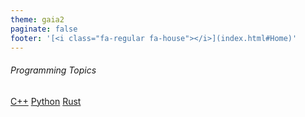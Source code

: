 ```yaml
---
theme: gaia2
paginate: false
footer: '[<i class="fa-regular fa-house"></i>](index.html#Home)'
---
```


<!-- _class: lead -->

###### Programming Topics

<div class="dashboard-tiles">
  <a class="tile-link" href="c++/index.html">C++</a>
  <a class="tile-link" href="python/index.html">Python</a>
  <a class="tile-link" href="rust/index.html">Rust</a>
</div>
